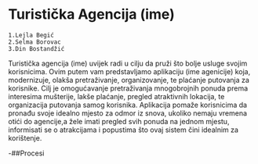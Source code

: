 # Turistička Agencija (ime)
```
1.Lejla Begić
2.Selma Borovac
3.Din Bostandžić
```
Turistička agencija (ime) uvijek radi u cilju da pruži što bolje usluge svojim korisnicima. Ovim putem vam predstavljamo aplikaciju (ime agenicije) koja, modernizuje, olakša pretraživanje, organizovanje, te plaćanje putovanja za korisnike. Cilj je omogućavanje pretraživanja mnogobrojnih ponuda prema interesima mušterije, lakše plaćanje, pregled atraktivnih lokacija, te organizacija putovanja samog korisnika. Aplikacija pomaže korisnicima da pronađu svoje idealno mjesto za odmor iz snova, ukoliko nemaju vremena otići do agencije,a žele imati pregled svih ponuda na jednom mjestu, informisati se o atrakcijama i popustima što ovaj sistem čini idealnim za korištenje.

-##Procesi



